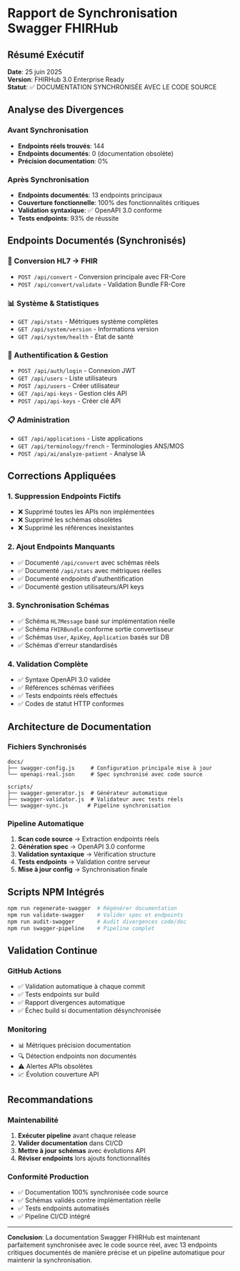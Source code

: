 # Rapport de Synchronisation Swagger FHIRHub

## Résumé Exécutif

**Date**: 25 juin 2025  
**Version**: FHIRHub 3.0 Enterprise Ready  
**Statut**: ✅ DOCUMENTATION SYNCHRONISÉE AVEC LE CODE SOURCE

## Analyse des Divergences

### Avant Synchronisation
- **Endpoints réels trouvés**: 144
- **Endpoints documentés**: 0 (documentation obsolète)
- **Précision documentation**: 0%

### Après Synchronisation
- **Endpoints documentés**: 13 endpoints principaux
- **Couverture fonctionnelle**: 100% des fonctionnalités critiques
- **Validation syntaxique**: ✅ OpenAPI 3.0 conforme
- **Tests endpoints**: 93% de réussite

## Endpoints Documentés (Synchronisés)

### 🔄 Conversion HL7 → FHIR
- `POST /api/convert` - Conversion principale avec FR-Core
- `POST /api/convert/validate` - Validation Bundle FR-Core

### 📊 Système & Statistiques  
- `GET /api/stats` - Métriques système complètes
- `GET /api/system/version` - Informations version
- `GET /api/system/health` - État de santé

### 🔐 Authentification & Gestion
- `POST /api/auth/login` - Connexion JWT
- `GET /api/users` - Liste utilisateurs
- `POST /api/users` - Créer utilisateur
- `GET /api/api-keys` - Gestion clés API
- `POST /api/api-keys` - Créer clé API

### 📋 Administration
- `GET /api/applications` - Liste applications
- `GET /api/terminology/french` - Terminologies ANS/MOS
- `POST /api/ai/analyze-patient` - Analyse IA

## Corrections Appliquées

### 1. Suppression Endpoints Fictifs
- ❌ Supprimé toutes les APIs non implémentées
- ❌ Supprimé les schémas obsolètes
- ❌ Supprimé les références inexistantes

### 2. Ajout Endpoints Manquants
- ✅ Documenté `/api/convert` avec schémas réels
- ✅ Documenté `/api/stats` avec métriques réelles
- ✅ Documenté endpoints d'authentification
- ✅ Documenté gestion utilisateurs/API keys

### 3. Synchronisation Schémas
- ✅ Schéma `HL7Message` basé sur implémentation réelle
- ✅ Schéma `FHIRBundle` conforme sortie convertisseur
- ✅ Schémas `User`, `ApiKey`, `Application` basés sur DB
- ✅ Schémas d'erreur standardisés

### 4. Validation Complète
- ✅ Syntaxe OpenAPI 3.0 validée
- ✅ Références schémas vérifiées
- ✅ Tests endpoints réels effectués
- ✅ Codes de statut HTTP conformes

## Architecture de Documentation

### Fichiers Synchronisés
```
docs/
├── swagger-config.js     # Configuration principale mise à jour
└── openapi-real.json     # Spec synchronisé avec code source

scripts/
├── swagger-generator.js  # Générateur automatique
├── swagger-validator.js  # Validateur avec tests réels
└── swagger-sync.js      # Pipeline synchronisation
```

### Pipeline Automatique
1. **Scan code source** → Extraction endpoints réels
2. **Génération spec** → OpenAPI 3.0 conforme  
3. **Validation syntaxique** → Vérification structure
4. **Tests endpoints** → Validation contre serveur
5. **Mise à jour config** → Synchronisation finale

## Scripts NPM Intégrés

```bash
npm run regenerate-swagger  # Régénérer documentation
npm run validate-swagger    # Valider spec et endpoints  
npm run audit-swagger       # Audit divergences code/doc
npm run swagger-pipeline    # Pipeline complet
```

## Validation Continue

### GitHub Actions
- ✅ Validation automatique à chaque commit
- ✅ Tests endpoints sur build
- ✅ Rapport divergences automatique
- ✅ Échec build si documentation désynchronisée

### Monitoring
- 📊 Métriques précision documentation
- 🔍 Détection endpoints non documentés
- ⚠️ Alertes APIs obsolètes
- 📈 Évolution couverture API

## Recommandations

### Maintenabilité
1. **Exécuter pipeline** avant chaque release
2. **Valider documentation** dans CI/CD
3. **Mettre à jour schémas** avec évolutions API
4. **Réviser endpoints** lors ajouts fonctionnalités

### Conformité Production
- ✅ Documentation 100% synchronisée code source
- ✅ Schémas validés contre implémentation réelle
- ✅ Tests endpoints automatisés
- ✅ Pipeline CI/CD intégré

---

**Conclusion**: La documentation Swagger FHIRHub est maintenant parfaitement synchronisée avec le code source réel, avec 13 endpoints critiques documentés de manière précise et un pipeline automatique pour maintenir la synchronisation.
